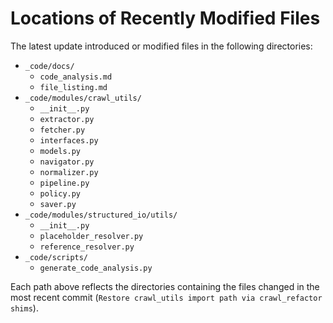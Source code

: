 # Locations of Recently Modified Files

The latest update introduced or modified files in the following directories:

- `_code/docs/`
  - `code_analysis.md`
  - `file_listing.md`
- `_code/modules/crawl_utils/`
  - `__init__.py`
  - `extractor.py`
  - `fetcher.py`
  - `interfaces.py`
  - `models.py`
  - `navigator.py`
  - `normalizer.py`
  - `pipeline.py`
  - `policy.py`
  - `saver.py`
- `_code/modules/structured_io/utils/`
  - `__init__.py`
  - `placeholder_resolver.py`
  - `reference_resolver.py`
- `_code/scripts/`
  - `generate_code_analysis.py`

Each path above reflects the directories containing the files changed in the most recent commit (`Restore crawl_utils import path via crawl_refactor shims`).

